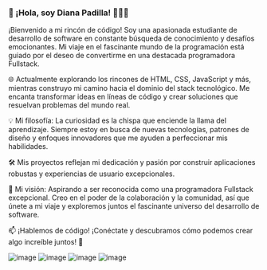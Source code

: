 ### 🚀 ¡Hola, soy Diana Padilla! 👩‍💻✨

¡Bienvenido a mi rincón de código! Soy una apasionada estudiante de desarrollo de software en constante búsqueda de conocimiento y desafíos emocionantes. Mi viaje en el fascinante mundo de la programación está guiado por el deseo de convertirme en una destacada programadora Fullstack.

🌐 Actualmente explorando los rincones de HTML, CSS, JavaScript y más, mientras construyo mi camino hacia el dominio del stack tecnológico. Me encanta transformar ideas en líneas de código y crear soluciones que resuelvan problemas del mundo real.

💡 Mi filosofía: La curiosidad es la chispa que enciende la llama del aprendizaje. Siempre estoy en busca de nuevas tecnologías, patrones de diseño y enfoques innovadores que me ayuden a perfeccionar mis habilidades.

🛠️ Mis proyectos reflejan mi dedicación y pasión por construir aplicaciones robustas y experiencias de usuario excepcionales.

🌟 Mi visión: Aspirando a ser reconocida como una programadora Fullstack excepcional. Creo en el poder de la colaboración y la comunidad, así que únete a mi viaje y exploremos juntos el fascinante universo del desarrollo de software.

📫 ¡Hablemos de código! ¡Conéctate y descubramos cómo podemos crear algo increíble juntos! 🚀

![image](https://github.com/xxDianaPadilla/xxDianaPadilla/assets/139471881/3e4d7c9e-8345-4ed4-9a57-b1af8b815a6b)
![image](https://github.com/xxDianaPadilla/xxDianaPadilla/assets/139471881/de579db1-14e1-4344-b0a2-5c756a3fd23e)
![image](https://github.com/xxDianaPadilla/xxDianaPadilla/assets/139471881/ab70f150-e91e-43f2-b84f-c66e1e25ac22)
![image](https://github.com/xxDianaPadilla/xxDianaPadilla/assets/139471881/0f836076-e42c-4257-a0bf-45c345b79072)
